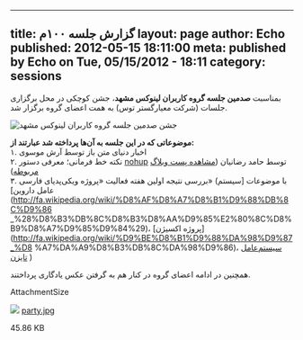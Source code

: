 ----------
title: گزارش جلسه ۱۰۰م
layout: page
author: Echo
published: 2012-05-15 18:11:00
meta: published by Echo on Tue, 05/15/2012 - 18:11
category: sessions
----------
بمناسبت **صدمین جلسه گروه کاربران لینوکس مشهد**، جشن کوچکی در محل برگزاری
جلسات (شرکت معیارگستر توس) به همت اعضای گروه برگزار شد.


<!--more-->


![جشن صدمین جلسه گروه کاربران لینوکس مشهد](../system/files/party.jpg)

**موضوعاتی که در این جلسه به آن‌ها پرداخته شد عبارتند از:**  
۱. اخبار دنیای متن باز توسط آرش موسوی  
۲. نکته خط فرمانی؛ معرفی دستور [nohup](http://linux.die.net/man/1/nohup) توسط
حامد رضانیان ([مشاهده پست وبلاگ
مربوطه](http://free8beautifullife.wordpress.com/2012/05/17/commandlinenohup/))  
۳. بررسی نتیجه اولین هفته فعالیت «پروژه ویکی‌پدیای فارسی» (با موضوعات [سیستم
عامل داروین](http://fa.wikipedia.org/wiki/%D8%AF%D8%A7%D8%B1%D9%88%DB%8C%D9%86
_%28%D8%B3%DB%8C%D8%B3%D8%AA%D9%85%E2%80%8C%D8%B9%D8%A7%D9%85%D9%84%29)،
[پروژه اکسیژن](http://fa.wikipedia.org/wiki/%D9%BE%D8%B1%D9%88%DA%98%D9%87_%D8
%A7%DA%A9%D8%B3%DB%8C%DA%98%D9%86)، [سیستم‌عامل
تایزن](http://fa.wikipedia.org/wiki/%D8%AA%D8%A7%DB%8C%D8%B2%D9%86) )

همچنین در ادامه اعضای گروه در کنار هم به گرفتن عکس یادگاری پرداختند.

AttachmentSize

![](http://www.mashhadlug.org/modules/file/icons/imagexgeneric.png)
[party.jpg](../system/files/party.jpg)

45.86 KB
